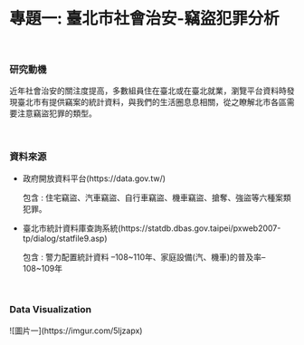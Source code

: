 # 專題一: 臺北市社會治安-竊盜犯罪分析
<br>
<h3>研究動機</h3>
  <p>近年社會治安的關注度提高，多數組員住在臺北或在臺北就業，瀏覽平台資料時發現臺北市有提供竊案的統計資料，與我們的生活圈息息相關，從之瞭解北市各區需要注意竊盜犯罪的類型。</p>
<br>
<h3>資料來源</h3>
<ul>
<li> 政府開放資料平台(https://data.gov.tw/)
  <br>
  <p>包含 : 住宅竊盜、汽車竊盜、自行車竊盜、機車竊盜、搶奪、強盜等六種案類犯罪。</p></li>
<li>臺北市統計資料庫查詢系統(https://statdb.dbas.gov.taipei/pxweb2007-tp/dialog/statfile9.asp)<br>
  <p>包含 : 警力配置統計資料 –108~110年、家庭設備(汽、機車)的普及率–108~109年</p></li>
</ul>
<br>

<h3>Data Visualization</h3>
![圖片一](https://imgur.com/5ljzapx)

